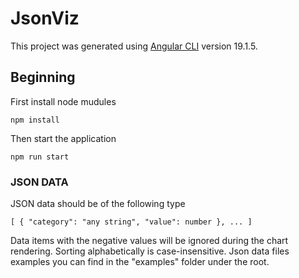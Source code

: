 # JsonViz

This project was generated using [Angular CLI](https://github.com/angular/angular-cli) version 19.1.5.

## Beginning

First install node mudules
```
npm install
```
Then start the application
```
npm run start
```

### JSON DATA

JSON data should be of the following type 
```
[ { "category": "any string", "value": number }, ... ]
```
Data items with the negative values will be ignored during the chart rendering.
Sorting alphabetically is case-insensitive.
Json data files examples you can find in the "examples" folder under the root.
